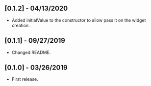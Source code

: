 ## [0.1.2] - 04/13/2020

* Added initialValue to the constructor to allow pass it on the widget creation.
  
## [0.1.1] - 09/27/2019

* Changed README.

## [0.1.0] - 03/26/2019

* First release.

